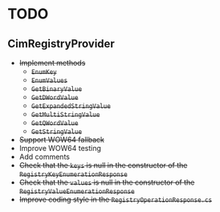 # TODO

## CimRegistryProvider

- ~~Implement methods~~
  - ~~`EnumKey`~~
  - ~~`EnumValues`~~
  - ~~`GetBinaryValue`~~
  - ~~`GetDWordValue`~~
  - ~~`GetExpandedStringValue`~~
  - ~~`GetMultiStringValue`~~
  - ~~`GetQWordValue`~~
  - ~~`GetStringValue`~~
- ~~Support WOW64 fallback~~
- Improve WOW64 testing
- Add comments
- ~~Check that the `keys` is null in the constructor of the `RegistryKeyEnumerationResponse`~~
- ~~Check that the `values` is null in the constructor of the `RegistryValueEnumerationResponse`~~
- ~~Improve coding style in the `RegistryOperationResponse.cs`~~
